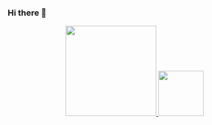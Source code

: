 ### Hi there 👋

<div align="center">
  <a href="https://github.com/cirograu">
  <img height="180em" src="https://github-readme-stats.vercel.app/api?username=cirograu&show_icons=true&theme=highcontrast&include_all_commits=true&count_private=true"/>
  <img height="90em" src="https://github-readme-stats.vercel.app/api/top-langs/?username=cirograu&layout=compact&langs_count=7&theme=highcontrast"/>
</div>
  
  

